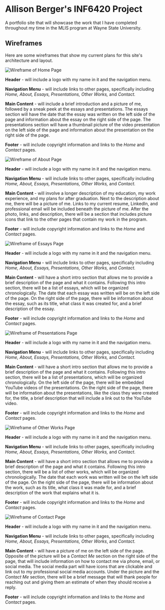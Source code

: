 # Allison Berger's INF6420 Project

A portfolio site that will showcase the work that I have completed throughout my time in the MLIS program at Wayne State University.

## Wireframes

Here are some wireframes that show my current plans for this site's architecture and layout.

![Wireframe of Home Page](wireframes/wireframes_homepage.jpg)

**Header** - will include a logo with my name in it and the navigation menu.

**Navigation Menu** - will include links to other pages, specifically including *Home, About, Essays, Presentations, Other Works,* and *Contact.*

**Main Content** - will include a brief introduction and a picture of me, followed by a sneak peek at the essays and presentations. The essays section will have the date that the essay was written on the left side of the page and information about the essay on the right side of the page. The presentations section will have a thumbnail picture of the video presentation on the left side of the page and information about the presentation on the right side of the page.

**Footer** - will include copyright information and links to the *Home* and *Contact* pages.

![Wireframe of About Page](wireframes/wireframes_about.jpg)

**Header** - will include a logo with my name in it and the navigation menu.

**Navigation Menu** - will include links to other pages, specifically including *Home, About, Essays, Presentations, Other Works,* and *Contact.*

**Main Content** - will involve a longer description of my education, my work experience, and my plans for after graduation. Next to the description about me, there will be a picture of me. Links to my current resume, LinkedIn, and professional email will be included beneath the picture of me. After the photo, links, and description, there will be a section that includes picture icons that link to the other pages that contain my work in the program.

**Footer** - will include copyright information and links to the *Home* and *Contact* pages.

![Wireframe of Essays Page](wireframes/wireframes_essays.jpg)

**Header** - will include a logo with my name in it and the navigation menu.

**Navigation Menu** - will include links to other pages, specifically including *Home, About, Essays, Presentations, Other Works,* and *Contact.*

**Main Content** - will have a short intro section that allows me to provide a brief description of the page and what it contains. Following this intro section, there will be a list of essays, which will be organized chronologically. The date that each essay was written will be on the left side of the page. On the right side of the page, there will be information about the essay, such as its title, what class it was created for, and a brief description of the essay.

**Footer** - will include copyright information and links to the *Home* and *Contact* pages.

![Wireframe of Presentations Page](wireframes/wireframes_presentations.jpg)

**Header** - will include a logo with my name in it and the navigation menu.

**Navigation Menu** - will include links to other pages, specifically including *Home, About, Essays, Presentations, Other Works,* and *Contact.*

**Main Content** - will have a short intro section that allows me to provide a brief description of the page and what it contains. Following this intro section, there will be a list of presentations, which will be organized chronologically. On the left side of the page, there will be embedded YouTube videos of the presentations. On the right side of the page, there will be information about the presentations, like the class they were created for, the title, a brief description that will include a link out to the YouTube video.

**Footer** - will include copyright information and links to the *Home* and *Contact* pages.

![Wireframe of Other Works Page](wireframes/wireframes_otherworks.jpg)

**Header** - will include a logo with my name in it and the navigation menu.

**Navigation Menu** - will include links to other pages, specifically including *Home, About, Essays, Presentations, Other Works,* and *Contact*.

**Main Content** - will have a short intro section that allows me to provide a brief description of the page and what it contains. Following this intro section, there will be a list of other works, which will be organized chronologically. The date that each work was written will be on the left side of the page. On the right side of the page, there will be information about the work, such as its title, what class it was made for, and a brief description of the work that explains what it is.

**Footer** - will include copyright information and links to the *Home* and *Contact* pages.

![Wireframe of Contact Page](wireframes/wireframes_contact.jpg)

**Header** - will include a logo with my name in it and the navigation menu.

**Navigation Menu** - will include links to other pages, specifically including *Home, About, Essays, Presentations, Other Works*, and *Contact.*

**Main Content** - will have a picture of me on the left side of the page. Opposite of the picture will be a *Contact Me* section on the right side of the page, that will include information on how to contact me via phone, email, or social media. The social media part will have icons that are clickable and link out to my professional social media accounts. Under the picture and the *Contact Me* section, there will be a brief message that will thank people for reaching out and giving them an estimate of when they should receive a reply.

**Footer** - will include copyright information and links to the *Home* and *Contact* pages.
